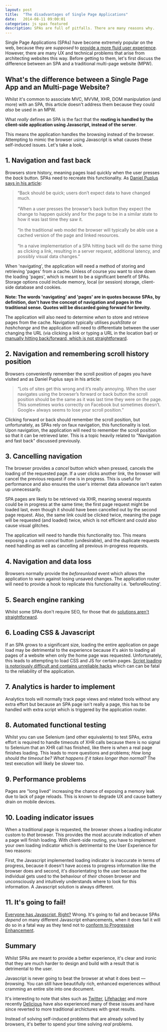 ```yaml
---
layout: post
title:  "The disadvantages of Single Page Applications"
date:   2014-08-11 09:00:01
categories: js spas featured
description: SPAs are full of pitfalls. There are many reasons why.
---
```


Single Page Applications (SPAs) have become extremely popular on the web, because they are *supposed* to [provide a more fluid user experience](http://en.wikipedia.org/wiki/Single-page_application). However, there are many UX and technical problems that arise from architecting websites this way. Before getting to them, let's first discuss the difference between an SPA and a traditional multi-page website (MPW).

## What's the difference between a Single Page App and an Multi-page Website?

Whilst it's common to associate MVC, MVVM, XHR, DOM manipulation (and more) with an SPA, this article doesn't address them because they could *also* be used in an MPW.

What *really* defines an SPA is the fact that the **routing is handled by the client-side application using Javascript, instead of the server**.

This means the application handles the browsing instead of the browser. Attempting to mimic the browser using Javascript is what causes these self-induced issues. Let's take a look.

## 1. Navigation and fast back

Browsers store history, meaning pages load quickly when the user presses the *back* button. SPAs need to recreate this functionality. As [Daniel Puplus says in his article](https://medium.com/joys-of-javascript/4353246f4480):

> &ldquo;Back should be quick; users don’t expect data to have changed much.<br><br>
> &ldquo;When a user presses the browser’s back button they expect the change to happen quickly and for the page to be in a similar state to how it was last time they saw it.<br><br>
> &ldquo;In the traditional web model the browser will typically be able use a cached version of the page and linked resources.<br><br>
> &ldquo;In a naive implementation of a SPA hitting back will do the same thing as clicking a link, resulting in a server request, additional latency, and possibly visual data changes.&rdquo;

When 'navigating', the application will need a method of storing and retrieving 'pages' from a cache. Unless of course you want to slow down the loading 'pages', which is meant to be a significant benefit of SPAs. Storage options could include memory, local (or session) storage, client-side database and cookies.

**Note: The words 'navigating' and 'pages' are in quotes because SPAs, by definition, don't have the concept of navigation and pages in the traditional sense. Quotes will be discarded going forward for brevity.**

The application will also need to determine *when* to store and retrieve pages from the cache. Navigation typically utilises *pushState* or *hashchange* and the application will need to differentiate between the user changing the URL (via clicking a link or typing a URL in the location bar) or [manually hitting back/forward, which is not straightforward](http://stackoverflow.com/questions/2008806/how-to-detect-if-the-user-clicked-the-back-button).

## 2. Navigation and remembering scroll history position

Browsers conveniently remember the scroll position of pages you have visited and as Daniel Puplus says in his article:

> &ldquo;Lots of sites get this wrong and it’s really annoying. When the user navigates using the browser’s forward or back button the scroll position should be the same as it was last time they were on the page. This sometimes works correctly on Facebook but sometimes doesn’t. Google+ always seems to lose your scroll position.&rdquo;

Clicking forward or back should remember the scroll position, but unfortunately, as SPAs rely on faux navigation, this functionality is lost. Upon navigation, the application will need to remember the scroll position so that it can be retrieved later. This is a topic heavily related to "Navigation and fast back" discussed previously.

## 3. Cancelling navigation

The browser provides a *cancel* button which when pressed, cancels the loading of the requested page. If a user clicks another link, the browser will cancel the previous request if one is in progress. This is useful for performance and also ensures the user's internet data allowance isn't eaten up unnecessarily.

SPA pages are likely to be retrieved via XHR, meaning several requests could be in progress at the same time; the first page request might be loaded last, even though it should have been cancelled out by the second page request. Also, the same link could be clicked twice, meaning the page will be requested (and loaded) twice, which is not efficient and could also cause visual glitches.

The application will need to handle this functionality too. This means exposing a custom *cancel* button (undesirable), and the duplicate requests need handling as well as cancelling all previous in-progress requests.

## 4. Navigation and data loss

Browsers normally provide the *beforeunload* event which allows the application to warn against losing unsaved changes. The application router will need to provide a hook to replicate this functionality i.e. 'beforeRouting'.

## 5. Search engine ranking

Whilst some SPAs don't require SEO, for those that do [solutions aren't straightforward](http://stackoverflow.com/questions/7549306/single-page-js-websites-and-seo).

## 6. Loading CSS &amp; Javascript

If an SPA grows to a significant size, loading the entire application on page load may be detrimental to the experience because it's akin to loading all pages of a website when only the home page was requested. Unfortunately, this leads to attempting to load CSS and JS for certain pages. [Script loading is notoriously difficult and contains unreliable hacks](http://blog.getify.com/labjs-script-loading-the-way-it-should-be/) which can can be fatal to the reliability of the application.

## 7. Analytics is harder to implement

Analytics tools will normally track page views and related tools without any extra effort but because an SPA page isn't really a page, this has to be handled with extra script which is triggered by the application router.

## 8. Automated functional testing

Whilst you can use Selenium (and other equivalents) to test SPAs, extra effort is required to handle timeouts of XHR calls because there is no signal to Selenium that an XHR call has finished, like there is when a real page finishes loading. This leads to more questions and problems; *How long should the timeout be? What happens if it takes longer than normal?* The test execution will likely be slower too.

## 9. Performance problems

Pages are "long lived" increasing the chance of exposing a memory leak due to lack of page reloads. This is known to degrade UX and cause battery drain on mobile devices.

## 10. Loading indicator issues

When a traditional page is requested, the browser shows a loading indicator custom to *that* browser. This provides the most accurate indication of when a page will finish loading. With client-side routing, you have to implement your own loading indicator which is detrimental to the User Experience for two reasons:

First, the Javascript implemented loading indicator is inaccurate in terms of progress, because it doesn't have access to progress information like the browser does and second, it's disorientating to the user because the individual gets used to the behaviour of *their* chosen browser and unconsciously and intuitively understands where to look for this information. A Javascript solution is always different.

## 11. It's going to fail!

[Everyone has Javascript, Right?](http://kryogenix.org/code/browser/everyonehasjs.html) Wrong. It's going to fail and because SPAs *depend* on many different Javascript enhancements, when it does fail it will do so in a fatal way as they tend not to [conform to Progressive Enhancement](/articles/writing-javascript-that-conforms-to-progressive-enhancement/).

## Summary

Whilst SPAs are meant to provide a better experience, it's clear and ironic that they are much harder to design and build with a result that is detrimental to the user.

Javascript is never going to beat the browser at what it does best &mdash; *browsing*. You can still have beautifully rich, enhanced experiences without cramming an entire site into one document.

It's interesting to note that sites such as [Twitter](https://blog.twitter.com/2012/improving-performance-on-twittercom), [Lifehacker](http://isolani.co.uk/blog/javascript/BreakingTheWebWithHashBangs) and more recently [Delicious](http://blog.delicious.com/2016/01/delicious-changes/) have also experienced many of these issues and have since reverted to more traditional archictures with great results.

Instead of solving self-induced problems that are already solved by browsers, it's better to spend your time solving *real* problems.
